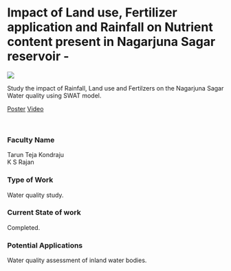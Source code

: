 # Impact of Land use, Fertilizer application and Rainfall on Nutrient content present in Nagarjuna Sagar reservoir -

![](12.%20Impact%20of%20Land%20use%2C%20Fertilizer%20application%20and%20Rainfall%20on%20Nutrient%20content%20present%20in%20Nagarjuna%20Sagar%20reservoir%20-.png)

Study the impact of Rainfall, Land use and Fertilzers on the Nagarjuna Sagar Water quality using SWAT model.

[Poster](12.%20Impact%20of%20Land%20use%2C%20Fertilizer%20application%20and%20Rainfall%20on%20Nutrient%20content%20present%20in%20Nagarjuna%20Sagar%20reservoir%20-.pdf)
[Video](https://rndshowcase.iiit.ac.in/tto/TTO_website_data/Videos/259.mp4)

<br>


### Faculty Name

Tarun Teja Kondraju<br>
K S Rajan


### Type of Work

Water quality study.


### Current State of work

Completed.


### Potential Applications

Water quality assessment of inland water bodies.
